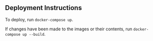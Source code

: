 ## Deployment Instructions

To deploy, run `docker-compose up`.

If changes have been made to the images or their contents, run `docker-compose up --build`.
